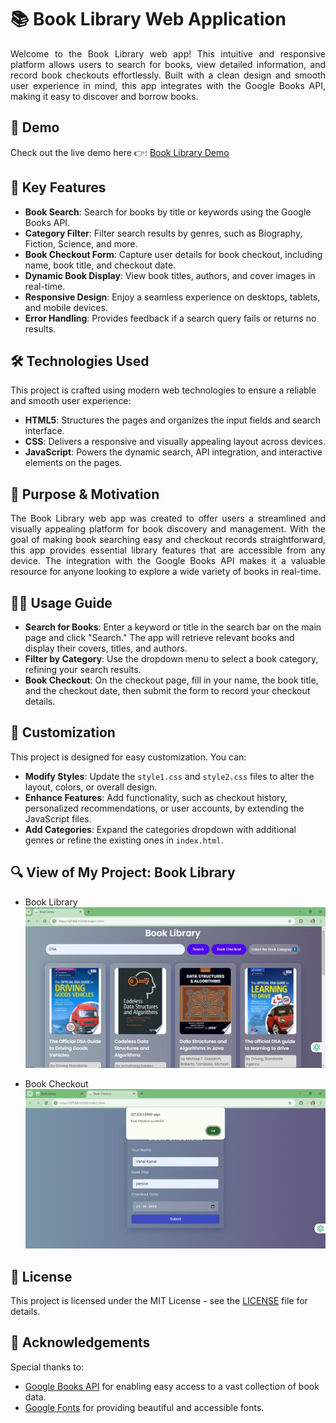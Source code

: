 # 📚 Book Library Web Application

<p align="justify">Welcome to the Book Library web app! This intuitive and responsive platform allows users to search for books, view detailed information, and record book checkouts effortlessly. Built with a clean design and smooth user experience in mind, this app integrates with the Google Books API, making it easy to discover and borrow books.</p>

## 🚀 Demo

Check out the live demo here 👉: [Book Library Demo]()

## 🔑 Key Features

- **Book Search**: Search for books by title or keywords using the Google Books API.
- **Category Filter**: Filter search results by genres, such as Biography, Fiction, Science, and more.
- **Book Checkout Form**: Capture user details for book checkout, including name, book title, and checkout date.
- **Dynamic Book Display**: View book titles, authors, and cover images in real-time.
- **Responsive Design**: Enjoy a seamless experience on desktops, tablets, and mobile devices.
- **Error Handling**: Provides feedback if a search query fails or returns no results.

## 🛠️ Technologies Used

This project is crafted using modern web technologies to ensure a reliable and smooth user experience:

- **HTML5**: Structures the pages and organizes the input fields and search interface.
- **CSS**: Delivers a responsive and visually appealing layout across devices.
- **JavaScript**: Powers the dynamic search, API integration, and interactive elements on the pages.

## 🎯 Purpose & Motivation

<p align="justify">The Book Library web app was created to offer users a streamlined and visually appealing platform for book discovery and management. With the goal of making book searching easy and checkout records straightforward, this app provides essential library features that are accessible from any device. The integration with the Google Books API makes it a valuable resource for anyone looking to explore a wide variety of books in real-time.</p>

## 🧑‍💻 Usage Guide

- **Search for Books**: Enter a keyword or title in the search bar on the main page and click "Search." The app will retrieve relevant books and display their covers, titles, and authors.
- **Filter by Category**: Use the dropdown menu to select a book category, refining your search results.
- **Book Checkout**: On the checkout page, fill in your name, the book title, and the checkout date, then submit the form to record your checkout details.

## 🎨 Customization

This project is designed for easy customization. You can:

- **Modify Styles**: Update the `style1.css` and `style2.css` files to alter the layout, colors, or overall design.
- **Enhance Features**: Add functionality, such as checkout history, personalized recommendations, or user accounts, by extending the JavaScript files.
- **Add Categories**: Expand the categories dropdown with additional genres or refine the existing ones in `index.html`.

## 🔍 View of My Project: Book Library
- Book Library
![Book Library](./image/Library.png)

- Book Checkout
![Book Checkout](./image/Checkout.png)

## 📜 License

This project is licensed under the MIT License - see the [LICENSE](LICENSE) file for details.

## 🙏 Acknowledgements

Special thanks to:

- [Google Books API](https://developers.google.com/books) for enabling easy access to a vast collection of book data.
- [Google Fonts](https://fonts.google.com/) for providing beautiful and accessible fonts.
